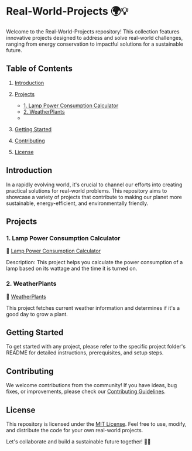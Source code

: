 # Real-World-Projects 🌍💡

Welcome to the Real-World-Projects repository! This collection features innovative projects designed to address and solve real-world challenges, ranging from energy conservation to impactful solutions for a sustainable future.

## Table of Contents
1. [Introduction](#introduction)
2. [Projects](#projects)
   
   - [1. Lamp Power Consumption Calculator ](#Lamp-Power-Consumption-Calculator)
   - [2. WeatherPlants  ](#WeatherPlants)
   - 
4. [Getting Started](#getting-started)
5. [Contributing](#contributing)
6. [License](#license)

## Introduction
In a rapidly evolving world, it's crucial to channel our efforts into creating practical solutions for real-world problems. This repository aims to showcase a variety of projects that contribute to making our planet more sustainable, energy-efficient, and environmentally friendly.

## Projects

### 1. Lamp Power Consumption Calculator
🔗 [Lamp Power Consumption Calculator](./Lamp_Power_Consumption_Calculator)

Description: This project  helps you calculate the power consumption of a lamp based on its wattage and the time it is turned on.

### 2. WeatherPlants
🔗 [WeatherPlants](./WeatherPlants)

This project fetches current weather information and determines if it's a good day to grow a plant.

## Getting Started
To get started with any project, please refer to the specific project folder's README for detailed instructions, prerequisites, and setup steps.

## Contributing
We welcome contributions from the community! If you have ideas, bug fixes, or improvements, please check our [Contributing Guidelines](CONTRIBUTING.md).

## License
This repository is licensed under the [MIT License](LICENSE). Feel free to use, modify, and distribute the code for your own real-world projects.

Let's collaborate and build a sustainable future together! 🌱🌐
